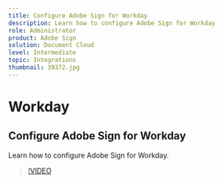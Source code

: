 ```yaml
---
title: Configure Adobe Sign for Workday
description: Learn how to configure Adobe Sign for Workday
role: Administrator
product: Adobe Sign
solution: Document Cloud
level: Intermediate
topic: Integrations
thumbnail: 39372.jpg
---
```


# Workday

## Configure Adobe Sign for Workday

Learn how to configure Adobe Sign for Workday.

>[!VIDEO](https://video.tv.adobe.com/v/39372?hidetitle=true)